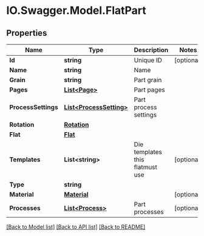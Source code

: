 # IO.Swagger.Model.FlatPart
## Properties

Name | Type | Description | Notes
------------ | ------------- | ------------- | -------------
**Id** | **string** | Unique ID | [optional] 
**Name** | **string** | Name | 
**Grain** | **string** | Part grain | 
**Pages** | [**List&lt;Page&gt;**](Page.md) | Part pages | 
**ProcessSettings** | [**List&lt;ProcessSetting&gt;**](ProcessSetting.md) | Part process settings | 
**Rotation** | [**Rotation**](Rotation.md) |  | 
**Flat** | [**Flat**](Flat.md) |  | 
**Templates** | **List&lt;string&gt;** | Die templates this flatmust use | [optional] 
**Type** | **string** |  | 
**Material** | [**Material**](Material.md) |  | [optional] 
**Processes** | [**List&lt;Process&gt;**](Process.md) | Part processes | [optional] 

[[Back to Model list]](../README.md#documentation-for-models) [[Back to API list]](../README.md#documentation-for-api-endpoints) [[Back to README]](../README.md)

